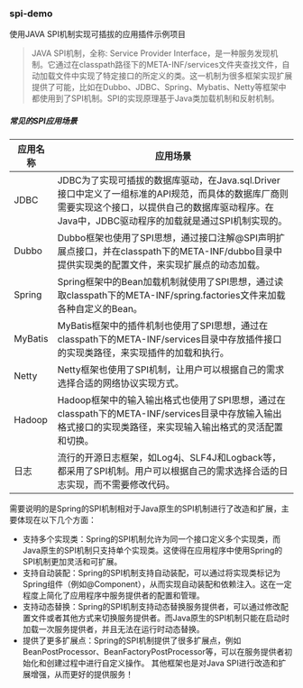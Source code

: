 ### spi-demo
使用JAVA SPI机制实现可插拔的应用插件示例项目

>JAVA SPI机制，全称: Service Provider Interface，是一种服务发现机制。它通过在classpath路径下的META-INF/services文件夹查找文件，自动加载文件中实现了特定接口的所定义的类。这一机制为很多框架实现扩展提供了可能，比如在Dubbo、JDBC、Spring、Mybatis、Netty等框架中都使用到了SPI机制。SPI的实现原理基于Java类加载机制和反射机制。

##### 常见的SPI应用场景
|  应用名称   | 应用场景  |
|  ------  | ------  |
| JDBC  | JDBC为了实现可插拔的数据库驱动，在Java.sql.Driver接口中定义了一组标准的API规范，而具体的数据库厂商则需要实现这个接口，以提供自己的数据库驱动程序。在Java中，JDBC驱动程序的加载就是通过SPI机制实现的。 |
| Dubbo  | Dubbo框架也使用了SPI思想，通过接口注解@SPI声明扩展点接口，并在classpath下的META-INF/dubbo目录中提供实现类的配置文件，来实现扩展点的动态加载。 |
| Spring  | Spring框架中的Bean加载机制就使用了SPI思想，通过读取classpath下的META-INF/spring.factories文件来加载各种自定义的Bean。 |
| MyBatis  | MyBatis框架中的插件机制也使用了SPI思想，通过在classpath下的META-INF/services目录中存放插件接口的实现类路径，来实现插件的加载和执行。 |
| Netty  | Netty框架也使用了SPI机制，让用户可以根据自己的需求选择合适的网络协议实现方式。 |
| Hadoop  | Hadoop框架中的输入输出格式也使用了SPI思想，通过在classpath下的META-INF/services目录中存放输入输出格式接口的实现类路径，来实现输入输出格式的灵活配置和切换。 |
| 日志  | 流行的开源日志框架，如Log4j、SLF4J和Logback等，都采用了SPI机制。用户可以根据自己的需求选择合适的日志实现，而不需要修改代码。 |

 需要说明的是Spring的SPI机制相对于Java原生的SPI机制进行了改造和扩展，主要体现在以下几个方面：
- 支持多个实现类：Spring的SPI机制允许为同一个接口定义多个实现类，而Java原生的SPI机制只支持单个实现类。这使得在应用程序中使用Spring的SPI机制更加灵活和可扩展。
- 支持自动装配：Spring的SPI机制支持自动装配，可以通过将实现类标记为Spring组件（例如@Component），从而实现自动装配和依赖注入。这在一定程度上简化了应用程序中服务提供者的配置和管理。
- 支持动态替换：Spring的SPI机制支持动态替换服务提供者，可以通过修改配置文件或者其他方式来切换服务提供者。而Java原生的SPI机制只能在启动时加载一次服务提供者，并且无法在运行时动态替换。
- 提供了更多扩展点：Spring的SPI机制提供了很多扩展点，例如BeanPostProcessor、BeanFactoryPostProcessor等，可以在服务提供者初始化和创建过程中进行自定义操作。
其他框架也是对Java SPI进行改造和扩展增强，从而更好的提供服务！

